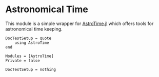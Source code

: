 # Astronomical Time

This module is a simple wrapper for [AstroTime.jl](https://github.com/JuliaAstro/AstroTime.jl)
which offers tools for astronomical time keeping.

```@meta
DocTestSetup = quote
    using AstroTime
end
```

```@autodocs
Modules = [AstroTime]
Private = false
```

```@meta
DocTestSetup = nothing
```
